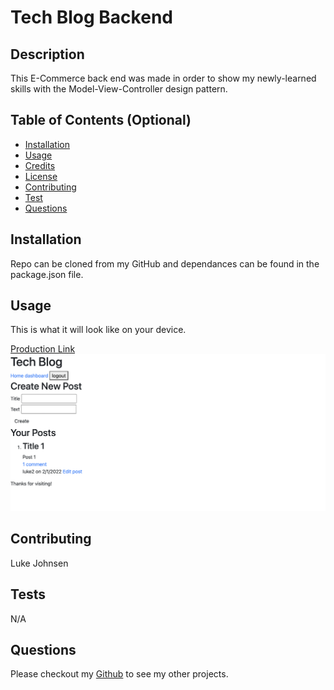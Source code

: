 # Tech Blog Backend

## Description
This E-Commerce back end was made in order to show my newly-learned skills with the Model-View-Controller design pattern.

## Table of Contents (Optional)
* [Installation](#installation)
* [Usage](#usage)
* [Credits](#credits)
* [License](#license)
* [Contributing](#contributing)
* [Test](#test)
* [Questions](#questions)

## Installation
Repo can be cloned from my GitHub and dependances can be found in the package.json file.

## Usage
This is what it will look like on your device. 

[Production Link](https://guarded-cliffs-74060.herokuapp.com/)
![E-Commerce Backend](images/image1.png)

## Contributing
Luke Johnsen

## Tests 
N/A

## Questions
Please checkout my [Github](https://github.com/lukejohnsen) to see my other projects.